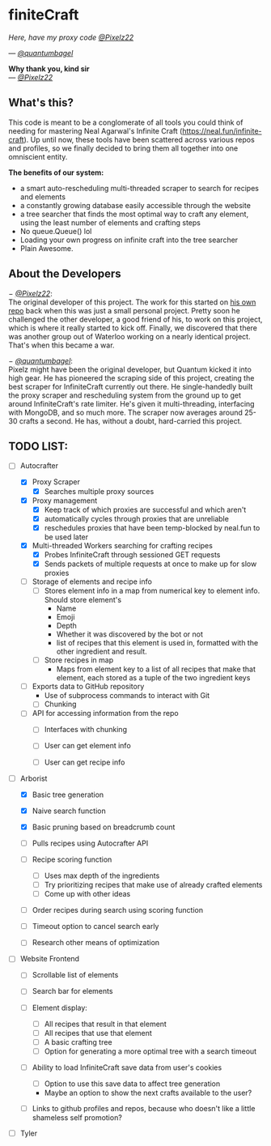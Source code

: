 # finiteCraft

_Here, have my proxy code [@Pixelz22](https://github.com/Pixelz22)_

&mdash; _[@quantumbagel](https://github.com/quantumbagel)_
  
**Why thank you, kind sir**  
&mdash; _[@Pixelz22](https://github.com/Pixelz22)_

## What's this?

This code is meant to be a conglomerate of all tools you could think of needing for mastering
Neal Agarwal's Infinite Craft (https://neal.fun/infinite-craft). Up until now, these tools have
been scattered across various repos and profiles, so we finally decided to bring them all together
into one omniscient entity.

**The benefits of our system:**
- a smart auto-rescheduling multi-threaded scraper to search for recipes and elements
- a constantly growing database easily accessible through the website
- a tree searcher that finds the most optimal way to craft any element, using the
  least number of elements and crafting steps
- No queue.Queue() lol
- Loading your own progress on infinite craft into the tree searcher
- Plain Awesome.


## About the Developers
&minus; _[@Pixelz22](https://github.com/Pixelz22)_:   
The original developer of this project. The work for this started on 
[his own repo](https://github.com/Pixelz22/InfiniteTree) back when this was just
a small personal project. Pretty soon he challenged the other developer, a good friend of his,
to work on this project, which is  where it really started to kick off. Finally, we discovered
that there was another group out of Waterloo working on a nearly identical project. That's when this became a war.  

&minus; _[@quantumbagel](https://github.com/quantumbagel)_:  
Pixelz might have been the original developer, but Quantum kicked it into high gear.
He has pioneered the scraping side of this project, creating the best scraper for InfiniteCraft
currently out there. He single-handedly built the proxy scraper and rescheduling system from the
ground up to get around InfiniteCraft's rate limiter. He's given it multi-threading, interfacing
with MongoDB, and so much more. The scraper now averages around 25-30 crafts a second.
He has, without a doubt, hard-carried this project.



## TODO LIST:

- [ ] Autocrafter
  - [x] Proxy Scraper
    - [x] Searches multiple proxy sources
  - [x] Proxy management
    - [x] Keep track of which proxies are successful and which aren't
    - [x] automatically cycles through proxies that are unreliable
    - [x] reschedules proxies that have been temp-blocked by neal.fun to be used later
  - [x] Multi-threaded Workers searching for crafting recipes
    - [x] Probes InfiniteCraft through sessioned GET requests
    - [x] Sends packets of multiple requests at once to make up for slow proxies
  - [ ] Storage of elements and recipe info
    - [ ] Stores element info in a map from numerical key to element info.  
      Should store element's
      - Name
      - Emoji
      - Depth
      - Whether it was discovered by the bot or not
      - list of recipes that this element is used in, formatted with the
        other ingredient and result.
    - [ ] Store recipes in map
      - Maps from element key to a list of all recipes that make that element,
        each stored as a tuple of the two ingredient keys
  - [ ] Exports data to GitHub repository
    - Use of subprocess commands to interact with Git
    - [ ] Chunking
  - [ ] API for accessing information from the repo
    - [ ] Interfaces with chunking
    - [ ] User can get element info
    - [ ] User can get recipe info


- [ ] Arborist
  - [x] Basic tree generation
  - [x] Naive search function
  - [x] Basic pruning based on breadcrumb count
  - [ ] Pulls recipes using Autocrafter API
  - [ ] Recipe scoring function
    - [ ] Uses max depth of the ingredients
    - [ ] Try prioritizing recipes that make use of already crafted elements
    - [ ] Come up with other ideas
  - [ ] Order recipes during search using scoring function
  - [ ] Timeout option to cancel search early
  - [ ] Research other means of optimization


- [ ] Website Frontend
  - [ ] Scrollable list of elements 
  - [ ] Search bar for elements
  - [ ] Element display:
    - [ ] All recipes that result in that element
    - [ ] All recipes that use that element
    - [ ] A basic crafting tree
    - [ ] Option for generating a more optimal tree with a search timeout
  - [ ] Ability to load InfiniteCraft save data from user's cookies
    - [ ] Option to use this save data to affect tree generation
    - Maybe an option to show the next crafts available to the user?
  - [ ] Links to github profiles and repos, because who doesn't like
        a little shameless self promotion?


- [ ] Tyler


